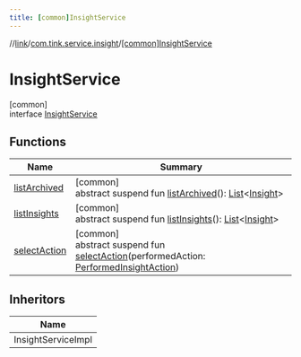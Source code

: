 ```yaml
---
title: [common]InsightService
---
```

//[link](../../../index.html)/[com.tink.service.insight](../index.html)/[[common]InsightService](index.html)



# InsightService



[common]\
interface [InsightService](index.html)



## Functions


| Name | Summary |
|---|---|
| [listArchived](list-archived.html) | [common]<br>abstract suspend fun [listArchived](list-archived.html)(): [List](https://kotlinlang.org/api/latest/jvm/stdlib/kotlin.collections/-list/index.html)&lt;[Insight](../../com.tink.model.insights/[common]-insight/index.html)&gt; |
| [listInsights](list-insights.html) | [common]<br>abstract suspend fun [listInsights](list-insights.html)(): [List](https://kotlinlang.org/api/latest/jvm/stdlib/kotlin.collections/-list/index.html)&lt;[Insight](../../com.tink.model.insights/[common]-insight/index.html)&gt; |
| [selectAction](select-action.html) | [common]<br>abstract suspend fun [selectAction](select-action.html)(performedAction: [PerformedInsightAction](../../com.tink.model.insights/[common]-performed-insight-action/index.html)) |


## Inheritors


| Name |
|---|
| InsightServiceImpl |

